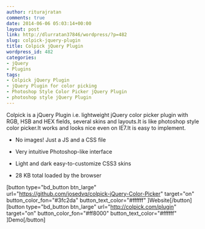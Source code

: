 ```yaml
---
author: riturajratan
comments: true
date: 2014-06-06 05:03:14+00:00
layout: post
link: http://dlurratan37846/wordpress/?p=482
slug: colpick-jquery-plugin
title: Colpick jQuery Plugin
wordpress_id: 482
categories:
- jQuery
- Plugins
tags:
- Colpick jQuery Plugin
- jQuery Plugin for color picking
- Photoshop Style Color Picker jQuery Plugin
- photoshop style jQuery Plugin
---
```


Colpick is a jQuery Plugin i.e. lightweight jQuery color picker plugin with RGB, HSB and HEX fields, several skins and layouts.It is like photoshop style color picker.It works and looks nice even on IE7.It is easy to implement.



	
  * No images! Just a JS and a CSS file

	
  * Very intuitive Photoshop-like interface

	
  * Light and dark easy-to-customize CSS3 skins

	
  * 28 KB total loaded by the browser


[button type="bd_button btn_large" url="https://github.com/josedvq/colpick-jQuery-Color-Picker" target="on" button_color_fon="#3fc2da" button_text_color="#ffffff" ]Website[/button]  [button type="bd_button btn_large" url="http://colpick.com/plugin" target="on" button_color_fon="#ff8000" button_text_color="#ffffff" ]Demo[/button]


# 
